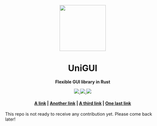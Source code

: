 <div align="center">
  <img src="http://example.com/" width="150" />

  <h1>UniGUI</h1>

  <p>
    <strong>Flexible GUI library in Rust</strong>
  </p>

  <p>
    <a href="https://github.com/Mubelotix/future-gui/actions/workflows/rust.yml">
        <img src="https://github.com/Mubelotix/future-gui/actions/workflows/rust.yml/badge.svg"/>
    </a>
    <a href="https://codecov.io/gh/Mubelotix/future-gui">
        <img src="https://codecov.io/gh/Mubelotix/future-gui/branch/main/graph/badge.svg?token=8PSEYDZQXV"/>
    </a>
    <a href="https://deps.rs/repo/github/mubelotix/future-gui">
        <img src="https://deps.rs/repo/github/mubelotix/future-gui/status.svg"/>
    </a>
  </p>

  <h4>
    <a href="http://example.com/">A link</a>
    <span> | </span>
    <a href="http://example.com/">Another link</a>
    <span> | </span>
    <a href="http://example.com/">A third link</a>
    <span> | </span>
    <a href="http://example.com/">One last link</a>
  </h4>
</div>


This repo is not ready to receive any contribution yet. Please come back later!
